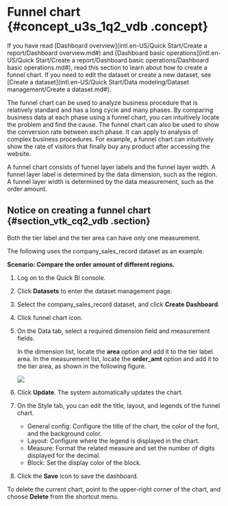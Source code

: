 # Funnel chart {#concept_u3s_1q2_vdb .concept}

If you have read [Dashboard overview](intl.en-US/Quick Start/Create a report/Dashboard overview.md#) and [Dashboard basic operations](intl.en-US/Quick Start/Create a report/Dashboard basic operations/Dashboard basic operations.md#), read this section to learn about how to create a funnel chart. If you need to edit the dataset or create a new dataset, see [Create a dataset](intl.en-US/Quick Start/Data modeling/Dataset management/Create a dataset.md#).

The funnel chart can be used to analyze business procedure that is relatively standard and has a long cycle and many phases. By comparing business data at each phase using a funnel chart, you can intuitively locate the problem and find the cause. The funnel chart can also be used to show the conversion rate between each phase. It can apply to analysis of complex business procedures. For example, a funnel chart can intuitively show the rate of visitors that finally buy any product after accessing the website.

A funnel chart consists of funnel layer labels and the funnel layer width. A funnel layer label is determined by the data dimension, such as the region. A funnel layer width is determined by the data measurement, such as the order amount.

## Notice on creating a funnel chart {#section_vtk_cq2_vdb .section}

Both the tier label and the tier area can have only one measurement.

The following uses the company\_sales\_record dataset as an example.

**Scenario: Compare the order amount of different regions.**

1.  Log on to the Quick BI console.
2.  Click **Datasets** to enter the dataset management page. 
3.  Select the company\_sales\_record dataset, and click **Create Dashboard**.
4.  Click funnel chart icon.
5.  On the Data tab, select a required dimension field and measurement fields.

    In the dimension list, locate the **area** option and add it to the tier label area. In the measurement list, locate the **order\_amt** option and add it to the tier area, as shown in the following figure.

    ![](http://static-aliyun-doc.oss-cn-hangzhou.aliyuncs.com/assets/img/9135/15332644761752_en-US.png)

6.  Click **Update**. The system automatically updates the chart.
7.  On the Style tab, you can edit the title, layout, and legends of the funnel chart.
    -   General config: Configure the title of the chart, the color of the font, and the background color.
    -   Layout: Configure where the legend is displayed in the chart.
    -   Measure: Format the related measure and set the number of digits displayed for the decimal.
    -   Block: Set the display color of the block.
8.  Click the **Save** icon to save the dashboard.

To delete the current chart, point to the upper-right corner of the chart, and choose **Delete** from the shortcut menu.

